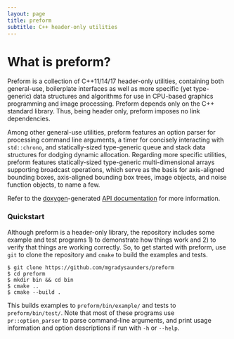 ```yaml
---
layout: page
title: preform
subtitle: C++ header-only utilities
---
```


# What is preform?
Preform is a collection of C++11/14/17 header-only utilities, 
containing both general-use, boilerplate interfaces as well as more
specific (yet type-generic) data structures and algorithms for use
in CPU-based graphics programming and image processing. Preform depends 
only on the C++ standard library. Thus, being header only, preform 
imposes no link dependencies.

Among other general-use utilities, preform features an option parser for 
processing command line arguments, a timer for concisely interacting with
`std::chrono`, and statically-sized type-generic queue and stack data 
structures for dodging dynamic allocation. Regarding more specific utilities,
preform features statically-sized type-generic multi-dimensional arrays
supporting broadcast operations, which serve as the basis for axis-aligned 
bounding boxes, axis-aligned bounding box trees, image objects, 
and noise function objects, to name a few. 

Refer to the [doxygen][1]-generated [API documentation][2] for 
more information.

[1]: http://doxygen.nl
[2]: https://mgradysaunders.github.io/preform/doxygen/html

### Quickstart

Although preform is a header-only library, the repository includes some
example and test programs 1) to demonstrate how things work and 2) to verify
that things are working correctly. So, to get started with preform, use `git` 
to clone the repository and `cmake` to build the examples and tests.
```
$ git clone https://github.com/mgradysaunders/preform
$ cd preform
$ mkdir bin && cd bin
$ cmake ..
$ cmake --build .
```
This builds examples to `preform/bin/example/` and tests to 
`preform/bin/test/`. Note that most of these programs use 
`pr::option_parser` to parse command-line arguments, and print usage
information and option descriptions if run with `-h` or `--help`.
